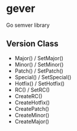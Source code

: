 gever
=====

Go semver library

Version Class
--------------

* Major() / SetMajor()
* Minor() / SetMinor()
* Patch() / SetPatch()
* Special() / SetSpecial()
* Hotfix() / SetHotfix()
* RC() / SetRC()
* CreateRC()
* CreateHotfix()
* CreatePatch()
* CreateMinor()
* CreateMajor()
